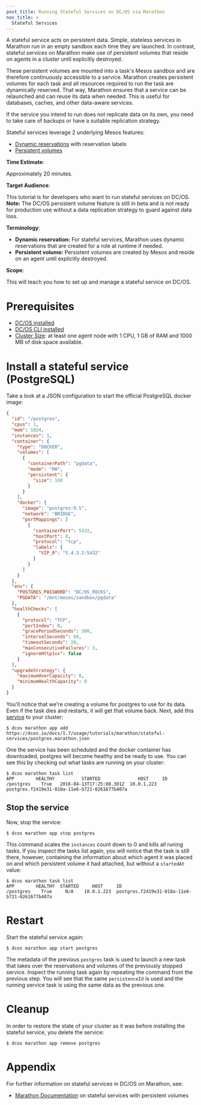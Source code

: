 ```yaml
---
post_title: Running Stateful Services on DC/OS via Marathon
nav_title: >
  Stateful Services
---
```


A stateful service acts on persistent data. Simple, stateless services in Marathon run in an empty sandbox each time they are launched. In contrast, stateful services on Marathon make use of persistent volumes that reside on agents in a cluster until explicitly destroyed.

These persistent volumes are mounted into a task's Mesos sandbox and are therefore continuously accessible to a service. Marathon creates persistent volumes for each task and all resources required to run the task are dynamically reserved. That way, Marathon ensures that a service can be relaunched and can reuse its data when needed. This is useful for databases, caches, and other data-aware services.

If the service you intend to run does not replicate data on its own, you need to take care of backups or have a suitable replication strategy.

Stateful services leverage 2 underlying Mesos features:

- [Dynamic reservations](http://mesos.apache.org/documentation/latest/reservation/) with reservation labels
- [Persistent volumes](http://mesos.apache.org/documentation/latest/persistent-volume/)

**Time Estimate**:

Approximately 20 minutes.

**Target Audience**:

This tutorial is for developers who want to run stateful services on DC/OS. **Note:** The DC/OS persistent volume feature is still in beta and is not ready for production use without a data replication strategy to guard against data loss.

**Terminology**:

- **Dynamic reservation:** For stateful services, Marathon uses dynamic reservations that are created for a role at runtime if needed.
- **Persistent volume:** Persistent volumes are created by Mesos and reside on an agent until explicitly destroyed.

**Scope**:

This will teach you how to set up and manage a stateful service on DC/OS.

# Prerequisites

* [DC/OS installed][1]
* [DC/OS CLI installed][2]
* [Cluster Size][3]: at least one agent node with 1 CPU, 1 GB of RAM and 1000 MB of disk space available.

# Install a stateful service (PostgreSQL)

Take a look at a JSON configuration to start the official PostgreSQL docker image:

```json
{
  "id": "/postgres",
  "cpus": 1,
  "mem": 1024,
  "instances": 1,
  "container": {
    "type": "DOCKER",
    "volumes": [
      {
        "containerPath": "pgdata",
        "mode": "RW",
        "persistent": {
          "size": 100
        }
      }
    ],
    "docker": {
      "image": "postgres:9.5",
      "network": "BRIDGE",
      "portMappings": [
        {
          "containerPort": 5432,
          "hostPort": 0,
          "protocol": "tcp",
          "labels": {
            "VIP_0": "5.4.3.2:5432"
          }
        }
      ]
    }
  },
  "env": {
    "POSTGRES_PASSWORD": "DC/OS_ROCKS",
    "PGDATA": "/mnt/mesos/sandbox/pgdata"
  },
  "healthChecks": [
    {
      "protocol": "TCP",
      "portIndex": 0,
      "gracePeriodSeconds": 300,
      "intervalSeconds": 60,
      "timeoutSeconds": 20,
      "maxConsecutiveFailures": 3,
      "ignoreHttp1xx": false
    }
  ],
  "upgradeStrategy": {
    "maximumOverCapacity": 0,
    "minimumHealthCapacity": 0
  }
}
```

You'll notice that we're creating a volume for postgres to use for its data. Even if the task dies and restarts, it will get that volume back. Next, add this [service][4] to your cluster:


```
$ dcos marathon app add https://dcos.io/docs/1.7/usage/tutorials/marathon/stateful-services/postgres.marathon.json
```

One the service has been scheduled and the docker container has downloaded, postgres will become healthy and be ready to use. You can see this by checking out what tasks are running on your cluster:

```
$ dcos marathon task list
APP        HEALTHY          STARTED              HOST     ID
/postgres    True   2016-04-13T17:25:08.301Z  10.0.1.223  postgres.f2419e31-018a-11e6-b721-0261677b407a
```

## Stop the service

Now, stop the service:

```
$ dcos marathon app stop postgres
```

This command scales the `instances` count down to 0 and kills all runing tasks. If you inspect the tasks list again, you will notice that the task is still there, however, containing the information about which agent it was placed on and which persistent volume it had attached, but without a `startedAt` value:

```
$ dcos marathon task list
APP        HEALTHY  STARTED     HOST     ID
/postgres    True     N/A    10.0.1.223  postgres.f2419e31-018a-11e6-b721-0261677b407a
```

# Restart

Start the stateful service again:

```
$ dcos marathon app start postgres
```

The metadata of the previous `postgres` task is used to launch a new task that takes over the reservations and volumes of the previously stopped service. Inspect the running task again by repeating the command from the previous step. You will see that the same `persistenceId` is used and the running service task is using the same data as the previous one.

# Cleanup

In order to restore the state of your cluster as it was before installing the stateful service, you delete the service:

```
$ dcos marathon app remove postgres
```

# Appendix

For further information on stateful services in DC/OS on Marathon, see:

- [Marathon Documentation](https://mesosphere.github.io/marathon/docs/persistent-volumes.html) on stateful services with persistent volumes

[1]: /docs/1.7/administration/installing/
[2]: /docs/1.7/usage/cli/install/
[3]: /docs/1.7/administration/cluster-size/
[4]: postgres.marathon.json
